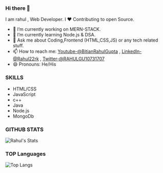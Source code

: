 ### Hi there 👋

I am rahul , Web Developer. I ❤ Contributing to open Source.

- 🔭 I’m currently working on  MERN-STACK.
- 🌱 I’m currently learning Node.js & DSA.   
- 💬 Ask me about Coding,Frontend (HTML,CSS,JS) or any tech related stuff.
- 📫 How to reach me: [Youtube-@BitianRahulGupta](https://www.youtube.com/channel/UC_jZIaw_bOV67khV72hkWgA) ,
[LinkedIn-@Rahul22rk](https://www.linkedin.com/in/rahul-gupta-343610193/) ,
[Twitter-@RAHULGU10731707](https://twitter.com/RAHULGU10731707)
- 😄 Pronouns: He/His


### SKILLS

- HTML/CSS
- JavaScript
- c++
- Java
- Node.js
- MongoDb


### GITHUB STATS


![Rahul's Stats](https://github-readme-stats.vercel.app/api?username=rahul22nrp&count_private=true&show_icons=true&theme=highcontrast)


### TOP Languages

![Top Langs](https://github-readme-stats.vercel.app/api/top-langs/?username=rahul22nrp&show_icons=true&theme=radical/)


